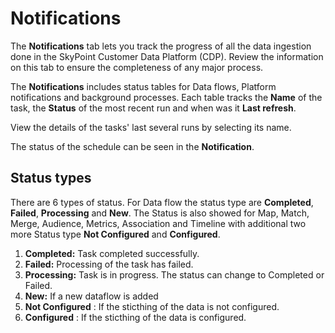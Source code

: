 # Notifications

The **Notifications** tab lets you track the progress of all the data ingestion done in the SkyPoint Customer Data Platform (CDP). Review the information on this tab to ensure the completeness of any major process.

The **Notifications** includes status tables for Data flows, Platform notifications and background processes. Each table tracks the **Name** of the task, the **Status** of the most recent run and when was it **Last refresh**.

View the details of the tasks' last several runs by selecting its name.

The status of the schedule can be seen in the **Notification**.

## Status types
There are 6 types of status. For Data flow the status type are **Completed**, **Failed**, **Processing** and **New**. The Status is also showed for Map, Match, Merge, Audience, Metrics, Association and Timeline with additional two more Status type **Not Configured** and **Configured**.

1. **Completed:** Task completed successfully.
1. **Failed:** Processing of the task has failed.
1. **Processing:** Task is in progress. The status can change to Completed or Failed.
1. **New:** If a new dataflow is added
1. **Not Configured** : If the sticthing of the data is not configured.
1. **Configured** : If the sticthing of the data is configured.
